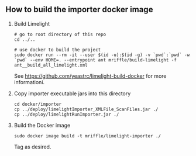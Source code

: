 ## How to build the importer docker image

1. Build Limelight

   ```
   # go to root directory of this repo
   cd ../..
   
   # use docker to build the project
   sudo docker run --rm -it --user $(id -u):$(id -g) -v `pwd`:`pwd` -w `pwd` --env HOME=. --entrypoint ant mriffle/build-limelight -f ant__build_all_limelight.xml
   ```

   See https://github.com/yeastrc/limelight-build-docker for more informationi.

2. Copy importer executable jars into this directory

   ```
   cd docker/importer
   cp ../deploy/limelightImporter_XMLFile_ScanFiles.jar ./
   cp ../deploy/limelightRunImporter.jar ./
   ```

3. Build the Docker image

   ```
   sudo docker image build -t mriffle/limelight-importer ./
   ```
   
   Tag as desired.
